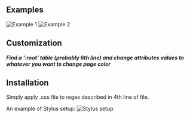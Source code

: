 ## Examples
![Example 1](https://github.com/allacee/custom-css-themes/blob/master/se.ifmo/screenshots/home_page.png)
![Example 2](https://github.com/allacee/custom-css-themes/blob/master/se.ifmo/screenshots/programming.png)

## Customization
***Find a ':root' table (probably 6th line) and change attributes values to whatever you want to change page color***


## Installation
Simply apply .css file to regex described in 4th line of file.

An example of Stylus setup:
![Stylus setup](https://github.com/allacee/custom-css-themes/blob/master/se.ifmo/screenshots/stylus-setup.png)

